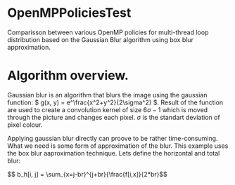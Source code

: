 # OpenMPPoliciesTest
Comparisson between various OpenMP policies for multi-thread loop distribution based on the Gaussian Blur algorithm using box blur approximation.

# Algorithm overview. 

Gaussian blur is an algorithm that blurs the image using the gaussian function:
$ g(x, y) = e^\frac{x^2+y^2}{2\sigma^2} $. Result of the function are used to create a convolution kernel of size $6\sigma -1$ which is moved through the picture and changes each pixel. $\sigma$ is the standart deviation of pixel colour.

Applying gaussian blur directly can proove to be rather time-consuming. What we need is some form of approximation of the blur. This example uses the box blur aaproximation technique. Lets define the horizontal and total blur:

$$ b_h[i, j] = \sum_{x=j-br}^{j+br}{\frac{f[i,x]}{2*br}$$
